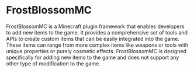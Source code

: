# FrostBlossomMC
FrostBlossomMC is a Minecraft plugin framework that enables developers to add new items to the game. It provides a comprehensive set of tools and APIs to create custom items that can be easily integrated into the game. These items can range from more complex items like weapons or tools with unique properties or purely cosmetic effects. FrostBlossomMC is designed specifically for adding new items to the game and does not support any other type of modification to the game.
